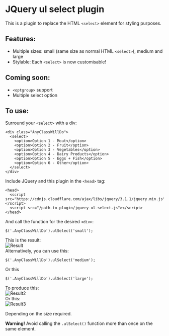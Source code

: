 # JQuery ul select plugin
This is a plugin to replace the HTML `<select>` element for styling purposes.

## Features:

* Multiple sizes: small (same size as normal HTML `<select>`), medium and large
* Stylable: Each `<select>` is now customisable!

## Coming soon:

* `<optgroup>` support
* Multiple select option

## To use:

Surround your `<select>` with a div:

```
<div class="AnyClassWillDo">
  <select>
    <option>Option 1 - Meat</option>
    <option>Option 2 - Fruit</option>
    <option>Option 3 - Vegetables</option>
    <option>Option 4 - Dairy Products</option>
    <option>Option 5 - Eggs + Fish</option>
    <option>Option 6 - Other</option>
  </select>
</div>
```
Include JQuery and this plugin in the `<head>` tag:

```
<head>
  <script src="https://cdnjs.cloudflare.com/ajax/libs/jquery/3.1.1/jquery.min.js"></script>
  <script src="/path-to-plugin/jquery-ul-select.js"></script>
</head>
```
And call the function for the desired `<div>`:

```
$('.AnyClassWillDo').ulSelect('small');
```
This is the result:  
![Result](https://s8.postimg.org/5hg6z5mat/Screen_Shot_2017-06-12_at_22.09.25.png)  
Alternatively, you can use this:
```
$('.AnyClassWillDo').ulSelect('medium');
```
Or this
```
$('.AnyClassWillDo').ulSelect('large');
```
To produce this:  
![Result2](https://s29.postimg.org/jppostst3/Screen_Shot_2017-06-12_at_22.13.12.png)  
Or this:  
![Result3](https://s29.postimg.org/hwms4i7mf/Screen_Shot_2017-06-12_at_22.13.26.png)  

Depending on the size required.

**Warning!** Avoid calling the `.ulSelect()` function more than once on the same element.
